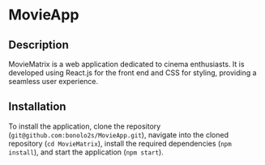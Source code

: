 # MovieApp

## Description
MovieMatrix is a web application dedicated to cinema enthusiasts. It is developed using React.js for the front end and CSS for styling, providing a seamless user experience.

## Installation
To install the application,
clone the repository (`git@github.com:bonolo2s/MovieApp.git`),
navigate into the cloned repository (`cd MovieMatrix`),
install the required dependencies (`npm install`),
and start the application (`npm start`). 

